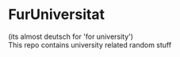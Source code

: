 # FurUniversitat 
(its almost deutsch for 'for university')  
This repo contains university related random stuff
